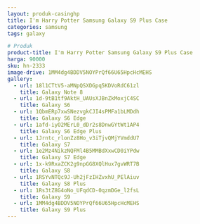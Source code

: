 ```yaml
---
layout: produk-casinghp
title: I'm Harry Potter Samsung Galaxy S9 Plus Case
categories: samsung
tags: galaxy

# Produk
product-title: I'm Harry Potter Samsung Galaxy S9 Plus Case
harga: 90000
sku: hn-2333
image-drive: 1MM4dg4BDDV5NOYPrQf66U65HpcHcMEHS
gallery:
  - url: 18l1CTtV5-aMNpQSXDGpq5KDVoRdC61zl
    title: Galaxy Note 8
  - url: 1d-9tB1tf9AktH_UAUsXJBnZkMoxjC4SC
    title: Galaxy S6
  - url: 1QbmERp7xwSNezvgkCJI4sPMFa1bLMDdh
    title: Galaxy S6 Edge
  - url: 1afd-iyO2MErL0_dDr2s8DnwGYtWt1AP4
    title: Galaxy S6 Edge Plus
  - url: 1Jrntc_rlonZz8Ho_v3iTjvQMjYVmddU7
    title: Galaxy S7
  - url: 1e2Mz4NikzNQFMl4B5MMBdXxwCD0iYPdw
    title: Galaxy S7 Edge
  - url: 1x-k9RxaZCK2g9npGG8XQlHux7gvWRT7B
    title: Galaxy S8
  - url: 1RSYvNTQc9J-Uh2jFzIHZvxhU_PElAiuv
    title: Galaxy S8 Plus
  - url: 1Rs3tZ8G4oNo_UFqdCD-0qzmDGe_l2fsL
    title: Galaxy S9
  - url: 1MM4dg4BDDV5NOYPrQf66U65HpcHcMEHS
    title: Galaxy S9 Plus
---
```

